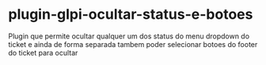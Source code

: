# plugin-glpi-ocultar-status-e-botoes
Plugin que permite ocultar qualquer um dos status do menu dropdown do ticket e ainda de forma separada tambem poder selecionar botoes do footer do ticket para ocultar
